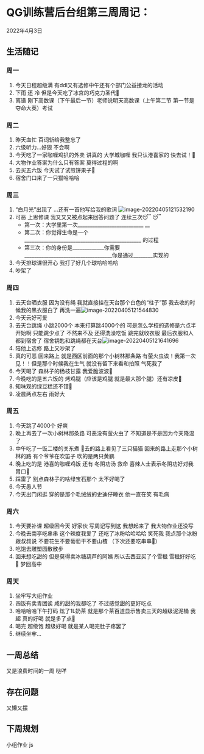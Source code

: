 # QG训练营后台组第三周周记：
2022年4月3日

## 生活随记

### 周一

1. 今天日程超级满 有ddl又有选修中午还有个部门公益接龙的活动
2. 下雨 还 冷 但是今天吃了冰宫的巧克力圣代🤤
3. 离谱 刚下高数课（下午最后一节）老师说明天高数课（上午第二节 第一节是夺命大英）考试

### 周二

1. 昨天血忙 百词斩给我整忘了
2. 六级听力...好狠 不会啊
3. 今天吃了一家咖喱鸡扒的外卖 讲真的 大学城咖喱 我只认港喜家的 快去试！🤤
4. 大物作业答案为什么只有答案 莫得过程的啊
5. 去买五六饭 今天试了试煎饼果子🤤
6. 宿舍门口来了一只猫哈哈哈

### 周三

1. “白月光”出现了 ...还有一首他写给我的歌词 ![image-20220405121532190](C:\Users\86184\AppData\Roaming\Typora\typora-user-images\image-20220405121532190.png)
2. 可恶 上思修课 我又又又被点起来回答问题了 连续三次😴 😴 
   * 第一次：大学里第一次___________________________ __
   * 第二次：你觉得生命是一个________________________________________________ 的过程 
   * 第三次：你的身份是_____________你需要____________________________________你是通过________实现的
3. 今天排球课很开心 我打了好几个球哈哈哈哈
4. 吵架了

### 周四

1. 去天台晒衣服 因为没有绳 我就直接挂在天台那个白色的“柱子”那 我去收的时候我的黑衣服白了 再洗一遍![image-20220405121544830](C:\Users\86184\AppData\Roaming\Typora\typora-user-images\image-20220405121544830.png)
2. 今天云好可爱
3. 去天台跳绳 小跳2000个 本来打算跳4000个的 可是怎么学校的选修是六点半开始啊 只能跳少点了 不然来不及 还得洗澡吃饭 跳完就收衣服 最后衣服和人都到宿舍了 宿舍钥匙和跳绳都在天台![image-20220405121641696](C:\Users\86184\AppData\Roaming\Typora\typora-user-images\image-20220405121641696.png)
4. 陪他上选修 路上又吵架了
5. 真的可恶 回来路上 就是西区前面的那个小树林那条路 有萤火虫诶！我第一次见！！但是那个时候我在生气 就没有留下来看和拍照 气死我了 
6. 今天喝了 森林子的杨枝甘露 我爱脆波波🤤
7. 今晚吃的是五六饭的 烤鸡腿（应该是鸡腿 就是最大那个腿）还有凉皮🤤
8. 知味观的绿豆糕还不错🤤
9. 凌晨两点左右 雨好大

### 周五

1. 今天跳了4000个 好爽
2. 晚上再去了一次小树林那条路 可恶没有萤火虫了 不知道是不是因为今天降温了
3. 中午吃了一饭二楼的关东煮 🤤去的路上看见了三只猫猫 回来的路上走那个小树林的路 有个爷爷在吹笛子 吹的是两只黄鹂
4. 晚上吃的是 港喜的咖喱鸡饭 还有 冬阴功汤 救命 喜辣人士表示冬阴功好对我胃口🤤
5. 踩雷了 别点森林子的啥绿宝石那个 太不好喝了
6. 今天愚人节
7. 今天出门闲逛 穿的是那个毛绒绒的史迪仔睡衣 他一直在笑 有毛病

### 周六

1. 今天要补课 超级困今天 好家伙 写周记写到这 我想起来了 我大物作业还没写
2. 今晚去南亭吃串串 这个辣度我爱了 还吃了冰粉哈哈哈哈 笑死我 我点那个冰粉 跟叔叔说 不要花生不要葡萄干不要山楂 （下次还要吃串串🤤）
3. 吃饱去雕塑园散散步
4. 回来想吃甜的 但是莫得卖冰糖葫芦的阿姨 所以去西亚买了个雪糍 雪糍好好吃🤤 梦回高中

### 周天

1. 坐牢写大组作业
2. 四饭有卖青团诶 咸的甜的我都吃了 不过感觉甜的更好吃点
3. 哈哈哈哈下午打码 炫了1L奶茶 就是那个茶百道显示售卖三天的超级泥泥桶 我超 真的好喝 就是多了点🤤
4. 喝完 超级饱 超级好喝 就是某人喝完肚子疼罢了
5. 继续坐牢...

## 一周总结

又是浪费时间的一周 哒咩

## 存在问题

又懒又摆

## 下周规划

小组作业 js
